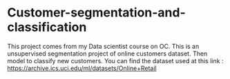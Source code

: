 # Customer-segmentation-and-classification

This project comes from my Data scientist course on OC. This is an unsupervised segmentation project
of online customers dataset. Then model to classify new customers. 
You can find the dataset used at this link : https://archive.ics.uci.edu/ml/datasets/Online+Retail


